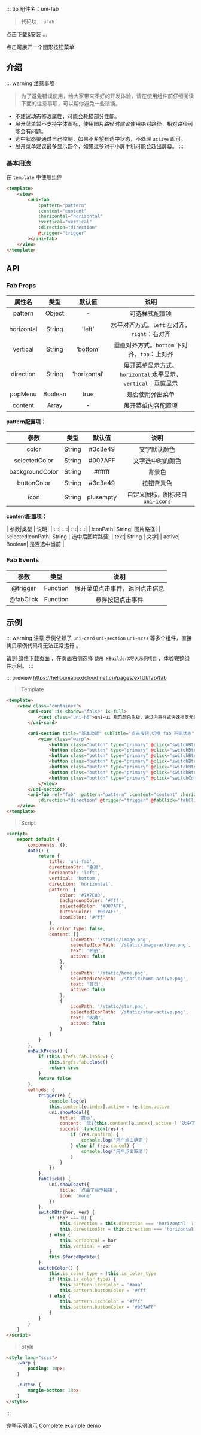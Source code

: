 
::: tip 组件名：uni-fab
> 代码块： `uFab`

[点击下载&安装](https://ext.dcloud.net.cn/plugin?name=uni-fab)
:::

点击可展开一个图形按钮菜单


## 介绍
::: warning 注意事项
> 为了避免错误使用，给大家带来不好的开发体验，请在使用组件前仔细阅读下面的注意事项，可以帮你避免一些错误。
- 不建议动态修改属性，可能会耗损部分性能。
- 展开菜单暂不支持字体图标，使用图片路径时建议使用绝对路径，相对路径可能会有问题。
- 选中状态要通过自己控制，如果不希望有选中状态，不处理 `active` 即可。 
- 展开菜单建议最多显示四个，如果过多对于小屏手机可能会超出屏幕。
:::

### 基本用法

在 `template` 中使用组件

```html
<template>
	<view>
		<uni-fab
			:pattern="pattern"
			:content="content"
			:horizontal="horizontal"
			:vertical="vertical"
			:direction="direction"
			@trigger="trigger"
		></uni-fab>
	</view>
</template>
```


## API

### Fab Props

|属性名|类型| 默认值| 说明|
|:-:| :-:| :-:| :-:|
|pattern| Object| -| 可选样式配置项|
|horizontal| String| 'left'| 水平对齐方式。`left`:左对齐，`right`：右对齐|
|vertical| String| 'bottom'| 垂直对齐方式。`bottom`:下对齐，`top`：上对齐|
|direction	| String| 'horizontal'| 展开菜单显示方式。`horizontal`:水平显示，`vertical`：垂直显示	|
|popMenu| Boolean| true| 是否使用弹出菜单|
|content| Array| -| 展开菜单内容配置项|

**pattern配置项：**

|参数|类型	| 默认值	|说明|
|:-:|:-:| :-:| :-:|
|color| String	| #3c3e49| 文字默认颜色|
|selectedColor| String	| #007AFF| 文字选中时的颜色|
|backgroundColor| String| #ffffff| 背景色|
|buttonColor| String| #3c3e49| 按钮背景色|
|icon| String| plusempty| 自定义图标，图标来自 [`uni-icons`](./uni-icons.md) |

**content配置项：**

|  参数|类型	| 说明|
| :-:|  :-:| :-:| :-:|
| iconPath| String| 图片路径|
| selectedIconPath| String	| 选中后图片路径|
| text| String	| 文字|
| active| Boolean| 是否选中当前	|

### Fab Events

|  参数|类型| 说明|
| :-:|  :-:| :-:|
| @trigger	| Function	| 展开菜单点击事件，返回点击信息|
| @fabClick	| Function	| 悬浮按钮点击事件				|



## 示例
::: warning 注意
示例依赖了 `uni-card` `uni-section` `uni-scss` 等多个组件，直接拷贝示例代码将无法正常运行 。

请到 [组件下载页面](https://ext.dcloud.net.cn/plugin?name=uni-fab) ，在页面右侧选择 `使用 HBuilderX导入示例项目` ，体验完整组件示例。
:::

::: preview https://hellouniapp.dcloud.net.cn/pages/extUI/fab/fab
> Template
``` html
<template>
	<view class="container">
		<uni-card :is-shadow="false" is-full>
			<text class="uni-h6">uni-ui 规范颜色色板，通过内置样式快速指定元素前景和背景色。</text>
		</uni-card>

		<uni-section title="基本功能" subTitle="点击按钮,切换 fab 不同状态" type="line">
			<view class="warp">
				<button class="button" type="primary" @click="switchBtn(0)">切换菜单方向({{ directionStr }})</button>
				<button class="button" type="primary" @click="switchBtn('left', 'bottom')">左下角显示</button>
				<button class="button" type="primary" @click="switchBtn('right', 'bottom')">右下角显示</button>
				<button class="button" type="primary" @click="switchBtn('left', 'top')">左上角显示</button>
				<button class="button" type="primary" @click="switchBtn('left', 'top')">左上角显示</button>
				<button class="button" type="primary" @click="switchBtn('right', 'top')">右上角显示</button>
				<button class="button" type="primary" @click="switchColor">修改颜色</button>
			</view>
		</uni-section>
		<uni-fab ref="fab" :pattern="pattern" :content="content" :horizontal="horizontal" :vertical="vertical"
			:direction="direction" @trigger="trigger" @fabClick="fabClick" />
	</view>
</template>
``` 

> Script
``` html
<script>
	export default {
		components: {},
		data() {
			return {
				title: 'uni-fab',
				directionStr: '垂直',
				horizontal: 'left',
				vertical: 'bottom',
				direction: 'horizontal',
				pattern: {
					color: '#7A7E83',
					backgroundColor: '#fff',
					selectedColor: '#007AFF',
					buttonColor: '#007AFF',
					iconColor: '#fff'
				},
				is_color_type: false,
				content: [{
						iconPath: '/static/image.png',
						selectedIconPath: '/static/image-active.png',
						text: '相册',
						active: false
					},
					{
						iconPath: '/static/home.png',
						selectedIconPath: '/static/home-active.png',
						text: '首页',
						active: false
					},
					{
						iconPath: '/static/star.png',
						selectedIconPath: '/static/star-active.png',
						text: '收藏',
						active: false
					}
				]
			}
		},
		onBackPress() {
			if (this.$refs.fab.isShow) {
				this.$refs.fab.close()
				return true
			}
			return false
		},
		methods: {
			trigger(e) {
				console.log(e)
				this.content[e.index].active = !e.item.active
				uni.showModal({
					title: '提示',
					content: `您${this.content[e.index].active ? '选中了' : '取消了'}${e.item.text}`,
					success: function(res) {
						if (res.confirm) {
							console.log('用户点击确定')
						} else if (res.cancel) {
							console.log('用户点击取消')
						}
					}
				})
			},
			fabClick() {
				uni.showToast({
					title: '点击了悬浮按钮',
					icon: 'none'
				})
			},
			switchBtn(hor, ver) {
				if (hor === 0) {
					this.direction = this.direction === 'horizontal' ? 'vertical' : 'horizontal'
					this.directionStr = this.direction === 'horizontal' ? '垂直' : '水平'
				} else {
					this.horizontal = hor
					this.vertical = ver
				}
				this.$forceUpdate()
			},
			switchColor() {
				this.is_color_type = !this.is_color_type
				if (this.is_color_type) {
					this.pattern.iconColor = '#aaa'
					this.pattern.buttonColor = '#fff'
				} else {
					this.pattern.iconColor = '#fff'
					this.pattern.buttonColor = '#007AFF'
				}
			}
		}
	}
</script>
``` 
> Style
``` html
<style lang="scss">
	.warp {
		padding: 10px;
	}

	.button {
		margin-bottom: 10px;
	}
</style>

```
:::


[完整示例演示](https://hellouniapp.dcloud.net.cn/pages/extUI/fab/fab)
[Complete example demo](https://hellouniapp.dcloud.net.cn/pages/extUI/fab/fab)